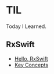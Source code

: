 # TIL
Today I Learned.


## RxSwift
* [Hello, RxSwift](https://github.com/Huhyukyung/TIL/tree/main/RxSwift/Hello%2C%20RxSwift)
* [Key Concepts](https://github.com/Huhyukyung/TIL/tree/main/RxSwift/Key%20Concepts)

